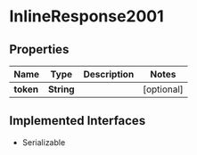 

# InlineResponse2001

## Properties

Name | Type | Description | Notes
------------ | ------------- | ------------- | -------------
**token** | **String** |  |  [optional]


## Implemented Interfaces

* Serializable



